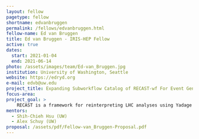 ```yaml
---
layout: fellow
pagetype: fellow
shortname: edvanbruggen
permalink: /fellows/edvanbruggen.html
fellow-name: Ed van Bruggen
title: Ed van Bruggen - IRIS-HEP Fellow
active: true
dates:
  start: 2021-01-04
  end: 2021-06-14
photo: /assets/images/team/Ed-van_Bruggen.jpg
institution: University of Washington, Seattle
website: https://edryd.org
e-mail: edvb@uw.edu
project_title: Expanding Subworkflow Catalog of RECAST-wf For Event Generators
focus-area:
project_goal: >
    RECAST is a framework for reinterpreting LHC analyses using Yadage computational workflows.  These workflows can be run on the researcher’s own computer or through the cloud application REANA RECAST-workflow builds on RECAST in order to run truth-level reinterpretations which achieve much faster results by sacrificing complexity.  It also allows for workflows to be modularized through subworkflows which encapsulate each step (generation, selection, analysis).  The goal of this project is to improve the command line usability and documentation, improve MadGraph integration to support custom models, and add the additional event generators Sherpa and Herwig.
mentors:
  - Shih-Chieh Hsu (UW)
  - Alex Schuy (UW)
proposal: /assets/pdf/Fellow-van_Bruggen-Proposal.pdf
---
```

